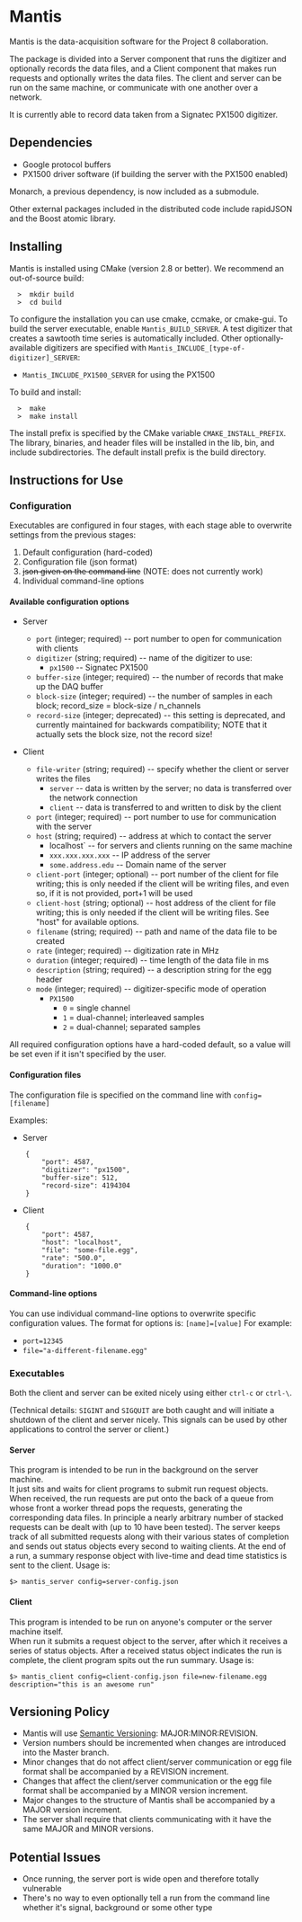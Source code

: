 Mantis
======
Mantis is the data-acquisition software for the Project 8 collaboration.

The package is divided into a Server component that runs the digitizer and 
optionally records the data files, and a Client component that makes run requests and 
optionally writes the data files.  The client and server can be run on the same machine, 
or communicate with one another over a network.

It is currently able to record data taken from a Signatec PX1500 digitizer.

Dependencies
------------
- Google protocol buffers
- PX1500 driver software (if building the server with the PX1500 enabled)

Monarch, a previous dependency, is now included as a submodule.

Other external packages included in the distributed code include rapidJSON and the
Boost atomic library.

Installing
----------
Mantis is installed using CMake (version 2.8 or better).
We recommend an out-of-source build:
```
  >  mkdir build
  >  cd build
```
    
To configure the installation you can use cmake, ccmake, or cmake-gui.
To build the server executable, enable `Mantis_BUILD_SERVER`.  A test digitizer 
that creates a sawtooth time series is automatically included. 
Other optionally-available digitizers are specified with `Mantis_INCLUDE_[type-of-digitizer]_SERVER`:
- `Mantis_INCLUDE_PX1500_SERVER` for using the PX1500

To build and install:
```
  >  make
  >  make install
```
    
The install prefix is specified by the CMake variable `CMAKE_INSTALL_PREFIX`.
The library, binaries, and header files will be installed in the 
lib, bin, and include subdirectories. The default install prefix is the
build directory.

Instructions for Use
--------------------
### Configuration
Executables are configured in four stages, with each stage able to overwrite 
settings from the previous stages:
 1. Default configuration (hard-coded)
 2. Configuration file (json format)
 3. ~~json given on the command line~~ (NOTE: does not currently work)
 4. Individual command-line options

#### Available configuration options
- Server
    - `port` (integer; required) -- port number to open for communication with clients
    - `digitizer` (string; required) -- name of the digitizer to use:
        - `px1500` -- Signatec PX1500
    - `buffer-size` (integer; required) -- the number of records that make up the DAQ buffer
    - `block-size` (integer; required) -- the number of samples in each block; record_size = block-size / n_channels
    - `record-size` (integer; deprecated) -- this setting is deprecated, and currently maintained for backwards compatibility; NOTE that it actually sets the block size, not the record size!

- Client
    - `file-writer` (string; required) -- specify whether the client or server writes the files
        - `server` -- data is written by the server; no data is transferred over the network connection
        - `client` -- data is transferred to and written to disk by the client
    - `port` (integer; required) -- port number to use for communication with the server
    - `host` (string; required) -- address at which to contact the server
        - localhost` -- for servers and clients running on the same machine
        - `xxx.xxx.xxx.xxx` -- IP address of the server
        - `some.address.edu` -- Domain name of the server
    - `client-port` (integer; optional) -- port number of the client for file writing; this is only needed 
    if the client will be writing files, and even so, if it is not provided, port+1 will be used
    - `client-host` (string; optional) -- host address of the client for file writing; this is only needed 
    if the client will be writing files.  See "host" for available options.
    - `filename` (string; required) -- path and name of the data file to be created
    - `rate` (integer; required) -- digitization rate in MHz
    - `duration` (integer; required) -- time length of the data file in ms
    - `description` (string; required) -- a description string for the egg header
    - `mode` (integer; required) -- digitizer-specific mode of operation
        - `PX1500`
            -  `0` = single channel
            -  `1` = dual-channel; interleaved samples
            -  `2` = dual-channel; separated samples

All required configuration options have a hard-coded default, so a value will be set even if it isn't specified by the user.

#### Configuration files
The configuration file is specified on the command line with `config=[filename]`

Examples:
- Server
```
    {
        "port": 4587,
        "digitizer": "px1500",
        "buffer-size": 512,
        "record-size": 4194304
    }
```

- Client
```
    {
        "port": 4587,
        "host": "localhost",
        "file": "some-file.egg",
        "rate": "500.0",
        "duration": "1000.0"
    }
``` 
#### Command-line options
You can use individual command-line options to overwrite specific configuration
values.  The format for options is: `[name]=[value]`
For example:
- `port=12345`
- `file="a-different-filename.egg"`

### Executables
Both the client and server can be exited nicely using either `ctrl-c` or `ctrl-\`. 

(Technical details: `SIGINT` and `SIGQUIT` are both caught and will initiate a shutdown of 
the client and server nicely. This signals can be used by other applications 
to control the server or client.)

#### Server
This program is intended to be run in the background on the server machine.  
It just sits and waits for client programs to submit run request objects.  
When received, the run requests are put onto the back of a queue from whose 
front a worker thread pops the requests, generating the corresponding data files. 
In principle a nearly arbitrary number of stacked requests can be dealt with 
(up to 10 have been tested).  The server keeps track of all submitted requests 
along with their various states of completion and sends out status objects 
every second to waiting clients.  At the end of a run, a summary response 
object with live-time and dead time statistics is sent to the client.
Usage is:

```
$> mantis_server config=server-config.json
```

#### Client
This program is intended to be run on anyone's computer or the server machine itself.  
When run it submits a request object to the server, after which it receives a series 
of status objects.  After a received status object indicates the run is complete, 
the client program spits out the run summary. Usage is:

```
$> mantis_client config=client-config.json file=new-filename.egg description="this is an awesome run"
```

Versioning Policy
-----------------
* Mantis will use [Semantic Versioning](http://semver.org): MAJOR:MINOR:REVISION.
* Version numbers should be incremented when changes are introduced into the Master branch.
* Minor changes that do not affect client/server communication or egg file format shall be accompanied by a REVISION increment.
* Changes that affect the client/server communication or the egg file format shall be accompanied by a MINOR version increment.
* Major changes to the structure of Mantis shall be accompanied by a MAJOR version increment.
* The server shall require that clients communicating with it have the same MAJOR and MINOR versions.

Potential Issues
----------------
* Once running, the server port is wide open and therefore totally vulnerable
* There's no way to even optionally tell a run from the command line whether it's signal, background or some other type
